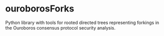 # ouroborosForks
Python library with tools for rooted directed trees representing forkings in the Ouroboros consensus protocol security analysis.